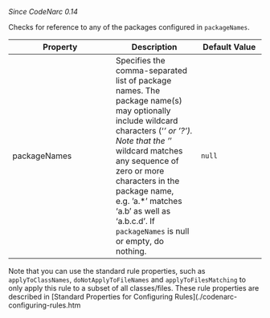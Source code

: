 *Since CodeNarc 0.14*

Checks for reference to any of the packages configured in
`packageNames`.

<table>
<colgroup>
<col style="width: 40%" />
<col style="width: 33%" />
<col style="width: 25%" />
</colgroup>
<thead>
<tr class="header">
<th>Property</th>
<th>Description</th>
<th>Default Value</th>
</tr>
</thead>
<tbody>
<tr class="odd">
<td>packageNames</td>
<td>Specifies the comma-separated list of package names. The package name(s) may optionally include wildcard characters (‘<em>’ or ’?’). Note that the ’</em>’ wildcard matches any sequence of zero or more characters in the package name, e.g. ’a.*’ matches ‘a.b’ as well as ‘a.b.c.d’. If <code>packageNames</code> is null or empty, do nothing.</td>
<td><code>null</code></td>
</tr>
</tbody>
</table>

Note that you can use the standard rule properties, such as
`applyToClassNames`, `doNotApplyToFileNames` and `applyToFilesMatching`
to only apply this rule to a subset of all classes/files. These rule
properties are described in \[Standard Properties for Configuring
Rules\](./codenarc-configuring-rules.htm
